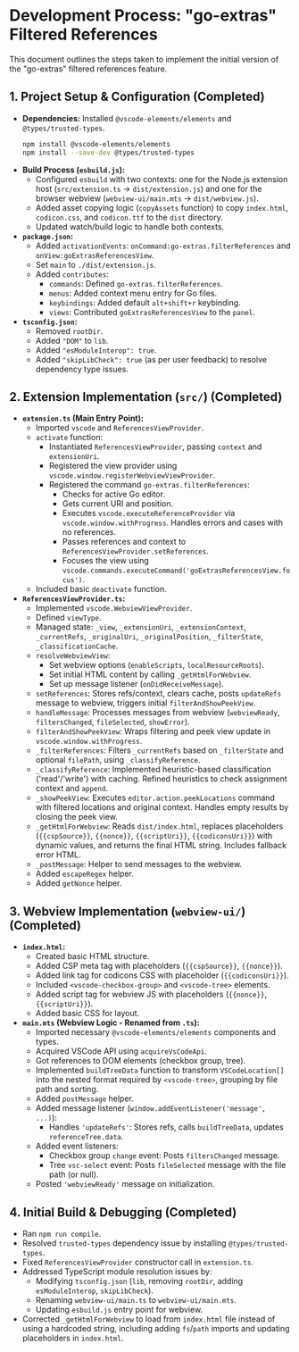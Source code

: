 # Development Process: "go-extras" Filtered References

This document outlines the steps taken to implement the initial version of the "go-extras" filtered references feature.

## 1. Project Setup & Configuration (Completed)

*   **Dependencies:** Installed `@vscode-elements/elements` and `@types/trusted-types`.
    ```bash
    npm install @vscode-elements/elements
    npm install --save-dev @types/trusted-types
    ```
*   **Build Process (`esbuild.js`):**
    *   Configured `esbuild` with two contexts: one for the Node.js extension host (`src/extension.ts` -> `dist/extension.js`) and one for the browser webview (`webview-ui/main.mts` -> `dist/webview.js`).
    *   Added asset copying logic (`copyAssets` function) to copy `index.html`, `codicon.css`, and `codicon.ttf` to the `dist` directory.
    *   Updated watch/build logic to handle both contexts.
*   **`package.json`:**
    *   Added `activationEvents`: `onCommand:go-extras.filterReferences` and `onView:goExtrasReferencesView`.
    *   Set `main` to `./dist/extension.js`.
    *   Added `contributes`:
        *   `commands`: Defined `go-extras.filterReferences`.
        *   `menus`: Added context menu entry for Go files.
        *   `keybindings`: Added default `alt+shift+r` keybinding.
        *   `views`: Contributed `goExtrasReferencesView` to the `panel`.
*   **`tsconfig.json`:**
    *   Removed `rootDir`.
    *   Added `"DOM"` to `lib`.
    *   Added `"esModuleInterop": true`.
    *   Added `"skipLibCheck": true` (as per user feedback) to resolve dependency type issues.

## 2. Extension Implementation (`src/`) (Completed)

*   **`extension.ts` (Main Entry Point):**
    *   Imported `vscode` and `ReferencesViewProvider`.
    *   `activate` function:
        *   Instantiated `ReferencesViewProvider`, passing `context` and `extensionUri`.
        *   Registered the view provider using `vscode.window.registerWebviewViewProvider`.
        *   Registered the command `go-extras.filterReferences`:
            *   Checks for active Go editor.
            *   Gets current URI and position.
            *   Executes `vscode.executeReferenceProvider` via `vscode.window.withProgress`. Handles errors and cases with no references.
            *   Passes references and context to `ReferencesViewProvider.setReferences`.
            *   Focuses the view using `vscode.commands.executeCommand('goExtrasReferencesView.focus')`.
    *   Included basic `deactivate` function.
*   **`ReferencesViewProvider.ts`:**
    *   Implemented `vscode.WebviewViewProvider`.
    *   Defined `viewType`.
    *   Managed state: `_view`, `_extensionUri`, `_extensionContext`, `_currentRefs`, `_originalUri`, `_originalPosition`, `_filterState`, `_classificationCache`.
    *   `resolveWebviewView`:
        *   Set webview options (`enableScripts`, `localResourceRoots`).
        *   Set initial HTML content by calling `_getHtmlForWebview`.
        *   Set up message listener (`onDidReceiveMessage`).
    *   `setReferences`: Stores refs/context, clears cache, posts `updateRefs` message to webview, triggers initial `filterAndShowPeekView`.
    *   `handleMessage`: Processes messages from webview (`webviewReady`, `filtersChanged`, `fileSelected`, `showError`).
    *   `filterAndShowPeekView`: Wraps filtering and peek view update in `vscode.window.withProgress`.
    *   `_filterReferences`: Filters `_currentRefs` based on `_filterState` and optional `filePath`, using `_classifyReference`.
    *   `_classifyReference`: Implemented heuristic-based classification ('read'/'write') with caching. Refined heuristics to check assignment context and `append`.
    *   `_showPeekView`: Executes `editor.action.peekLocations` command with filtered locations and original context. Handles empty results by closing the peek view.
    *   `_getHtmlForWebview`: Reads `dist/index.html`, replaces placeholders (`{{cspSource}}`, `{{nonce}}`, `{{scriptUri}}`, `{{codiconsUri}}`) with dynamic values, and returns the final HTML string. Includes fallback error HTML.
    *   `_postMessage`: Helper to send messages to the webview.
    *   Added `escapeRegex` helper.
    *   Added `getNonce` helper.

## 3. Webview Implementation (`webview-ui/`) (Completed)

*   **`index.html`:**
    *   Created basic HTML structure.
    *   Added CSP meta tag with placeholders (`{{cspSource}}`, `{{nonce}}`).
    *   Added link tag for codicons CSS with placeholder (`{{codiconsUri}}`).
    *   Included `<vscode-checkbox-group>` and `<vscode-tree>` elements.
    *   Added script tag for webview JS with placeholders (`{{nonce}}`, `{{scriptUri}}`).
    *   Added basic CSS for layout.
*   **`main.mts` (Webview Logic - Renamed from `.ts`):**
    *   Imported necessary `@vscode-elements/elements` components and types.
    *   Acquired VSCode API using `acquireVsCodeApi`.
    *   Got references to DOM elements (checkbox group, tree).
    *   Implemented `buildTreeData` function to transform `VSCodeLocation[]` into the nested format required by `<vscode-tree>`, grouping by file path and sorting.
    *   Added `postMessage` helper.
    *   Added message listener (`window.addEventListener('message', ...)`):
        *   Handles `'updateRefs'`: Stores refs, calls `buildTreeData`, updates `referenceTree.data`.
    *   Added event listeners:
        *   Checkbox group `change` event: Posts `filtersChanged` message.
        *   Tree `vsc-select` event: Posts `fileSelected` message with the file path (or null).
    *   Posted `'webviewReady'` message on initialization.

## 4. Initial Build & Debugging (Completed)

*   Ran `npm run compile`.
*   Resolved `trusted-types` dependency issue by installing `@types/trusted-types`.
*   Fixed `ReferencesViewProvider` constructor call in `extension.ts`.
*   Addressed TypeScript module resolution issues by:
    *   Modifying `tsconfig.json` (`lib`, removing `rootDir`, adding `esModuleInterop`, `skipLibCheck`).
    *   Renaming `webview-ui/main.ts` to `webview-ui/main.mts`.
    *   Updating `esbuild.js` entry point for webview.
*   Corrected `_getHtmlForWebview` to load from `index.html` file instead of using a hardcoded string, including adding `fs`/`path` imports and updating placeholders in `index.html`.
